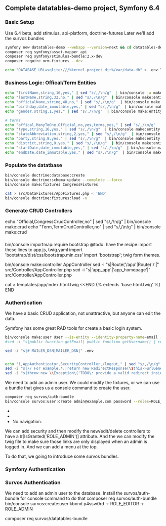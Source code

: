 ## Complete datatables-demo project, Symfony 6.4 

### Basic Setup

Use 6.4 beta, add stimulus, api-platform, doctrine-futures
Later we'll add the survos bundles

```bash
symfony new datatables-demo --webapp --version=next && cd datatables-demo
composer req symfony/asset-mapper api
composer req symfony/stimulus-bundle:2.x-dev
composer require orm-fixtures --dev 

echo "DATABASE_URL=sqlite:///%kernel.project_dir%/var/data.db" > .env.local
```

### Business Logic: Offical/Term Entities

```bash
echo "firstName,string,16,yes," | sed "s/,/\n/g"  | bin/console -a make:entity Official
echo "lastName,string,32,no," | sed "s/,/\n/g"  | bin/console make:entity Official
echo "officialName,string,48,no," | sed "s/,/\n/g"  | bin/console make:entity Official
echo "birthday,date_immutable,yes," | sed "s/,/\n/g"  | bin/console make:entity Official
echo "gender,string,1,yes," | sed "s/,/\n/g"  | bin/console make:entity Official

# terms 
echo "offical,ManyToOne,Official,no,yes,terms,yes," | sed "s/,/\n/g"  | bin/console -a make:entity Term -a
echo "type,string,16,yes," | sed "s/,/\n/g"  | bin/console make:entity Term
echo "stateAbbreviation,string,2,yes," | sed "s/,/\n/g"  | bin/console make:entity Term
echo "party,string,8,yes," | sed "s/,/\n/g"  | bin/console make:entity Term
echo "district,string,8,yes," | sed "s/,/\n/g"  | bin/console make:entity Term
echo "startDate,date_immutable,yes," | sed "s/,/\n/g"  | bin/console make:entity Term
echo "endDate,date_immutable,yes," | sed "s/,/\n/g"  | bin/console make:entity Term

```

### Populate the datatbase

```bash
bin/console doctrine:database:create
bin/console doctrine:schema:update --complete --force
bin/console make:fixtures CongressFixtures

cat > src/DataFixtures/AppFixtures.php < 'END'
bin/console doctrine:fixtures:load -n 
```

### Generate CRUD Controllers
echo "Official,CongressCrudController,no" | sed "s/,/\n/g"  | bin/console make:crud
echo "Term,TermCrudController,no" | sed "s/,/\n/g"  | bin/console make:crud

### 
bin/console importmap:require bootstrap
@todo: have the recipe import these lines to app.js, twig.yaml
import 'bootstrap/dist/css/bootstrap.min.css'
import 'bootstrap';
twig form themes.

bin/console make:controller AppController
sed -i "s|Route('/app'|Route('/'|" src/Controller/AppController.php
sed -i "s|'app_app'|'app_homepage'|" src/Controller/AppController.php

cat > templates/app/index.html.twig <<END
{% extends 'base.html.twig' %}
END

### Authentication

We have a basic CRUD application, not unattractive, but anyone can edit the data.

Symfony has some great RAD tools for create a basic login system.

```bash
bin/console make:user User --is-entity --identity-property-name=email --with-password -n
#sed -i "s|public function getEmail| public function getUsername() { return \$this->getEmail(); }\n\n public function getEmail|" src/Entity/User.php

sed -i "s|# MAILER_DSN|MAILER_DSN|" .env


echo "1,AppAuthenticator,SecurityController,/logout," | sed "s/,/\n/g"  | bin/console make:auth
sed -i "s|// For example.*;|return new RedirectResponse(\$this->urlGenerator->generate('app_homepage'));|" src/Security/AppAuthenticator.php
sed -i "s|throw new \\Exception\('TODO\: provide a valid redirect inside '\.__FILE__\);||" src/Security/AppAuthenticator.php
```

We need to add an admin user.  We could modify the fixtures, or we can use a bundle that gives us a console command to create the user.

```bash
composer req survos/auth-bundle
bin/console survos:user:create admin@example.com password --roles=ROLE_ADMIN
```

* 
* 
* No navigation.

We can add security and then modify the new/edit/delete controllers to have a #[IsGranted('ROLE_ADMIN')] attribute.  And the we can modify the twig file to make sure those links are only displayed when an admin is logged in.  And we can add a menu at the top.

To do that, we going to introduce some survos bundles.

### Symfony Authentication

### Survos Authentication

We need to add an admin user to the database.  Install the survos/auth-bundle for console command to do that
composer req survos/auth-bundle
bin/console survos:create:user
kbond p4ssw0rd -r ROLE_EDITOR -r ROLE_ADMIN

composer req survos/datatables-bundle
